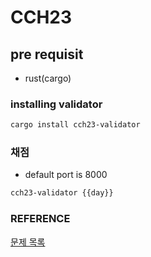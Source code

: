 # CCH23

## pre requisit

- rust(cargo)

### installing validator

```sh
cargo install cch23-validator
```

### 채점

- default port is 8000

```sh
cch23-validator {{day}}
```

### REFERENCE

[문제 목록](https://github.com/shuttle-hq/shuttlings/tree/main/cch23/challenges)
